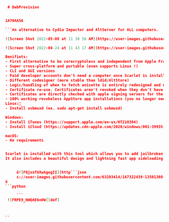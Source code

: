```json
 # DebProvision


1A70AA56

```An alternative to Cydia Impactor and AltServer for ALL computers.

![Screen Shot 2022-05-08 at 11 38 58 AM](https://user-images.githubusercontent.com/63203414/167322320-9c29da0a-7624-4e20-bc04-9b5849095a17.png)

![Screen Shot 2022-04-24 at 11 43 17 AM](https://user-images.githubusercontent.com/63203414/167322256-181e5891-44fe-421a-ad85-7987cdbc87bd.png)

Benifiets:
- First alternative to be corecryptoless and independent from Apple Frameworks
- Super cross-platform and portable (even supports Linux !)
- CLI and GUI versions
- Paid developer accounts don't need a computer once Scarlet is installed
- Different codesigner (more stable than ldid/AltStore)
- Logic/handling of when to fetch anisette is entirely redesigned and understands when adi resets instantly
- Certificate re-use. Certificates aren't revoked when they don't have to be - the same certificate from the computer is shared to the phone if they have a matching teamID(account) and if still valid
- Certificates are directly checked with apple signing servers for the revokation status
- 100% working revokeless AppStore app installations (you no longer need to use the AppStore ) # Set
Linux:🕺
- Install usbmuxd (ex. sudo apt-get install usbmuxd)

Windows:
- Install iTunes (https://support.apple.com/en-us/HT210384)
- Install iCloud (https://updates.cdn-apple.com/2020/windows/001-39935-20200911-1A70AA56-F448-11EA-8CC0-99D41950005E/iCloudSetup.exe)

macOS:
- No requirements


Scarlet is installed with this tool which allows you to add jailbroken repos and install jailbroken apps all without a jailbreak !
It also includes a beautiful design and lightning fast app sideloading

     
     ű![FQjxnTUXwAgogII](http```json
     s://user-images.githubusercontent.com/63203414/167322439-13501308-1271-4bd7-9c9f-5c164ab357f9.jpeg)
ű
```python

     ```
 ![FRPE9_NWQAE6n0W][def]



``

  
       




       
    
     